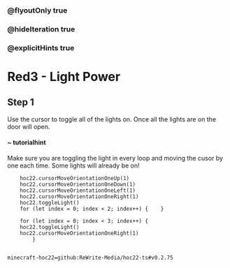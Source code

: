 ### @flyoutOnly true
### @hideIteration true
### @explicitHints true


# Red3 - Light Power

## Step 1
Use the cursor to toggle all of the lights on. Once all the lights are on the door will open.

#### ~ tutorialhint 
Make sure you are toggling the light in every loop and moving the cusor by one each time. Some lights will already be on!



```ghost
    hoc22.cursorMoveOrientationOneUp(1)
    hoc22.cursorMoveOrientationOneDown(1)
    hoc22.cursorMoveOrientationOneLeft(1)
    hoc22.cursorMoveOrientationOneRight(1)
    hoc22.toggleLight()
    for (let index = 0; index < 2; index++) {    }
```
```template  
    for (let index = 0; index < 3; index++) {
    hoc22.toggleLight()
    hoc22.cursorMoveOrientationOneRight(1)       
        }
     
```
```package
minecraft-hoc22=github:ReWrite-Media/hoc22-ts#v0.2.75
```